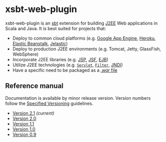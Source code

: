 # xsbt-web-plugin

xsbt-web-plugin is an [sbt](http://www.scala-sbt.org/) extension for building [J2EE](http://en.wikipedia.org/wiki/Java_Servlet) Web applications in Scala and Java.  It is best suited for projects that:

* Deploy to common cloud platforms (e.g. [Google App Engine](https://developers.google.com/appengine/), [Heroku](https://www.heroku.com/), [Elastic Beanstalk](https://console.aws.amazon.com/elasticbeanstalk/home), [Jelastic](http://jelastic.com/))
* Deploy to production J2EE environments (e.g. Tomcat, Jetty, GlassFish, WebSphere)
* Incorporate J2EE libraries (e.g. [JSP](http://en.wikipedia.org/wiki/JavaServer_Pages), [JSF](http://en.wikipedia.org/wiki/JavaServer_Faces), [EJB](http://en.wikipedia.org/wiki/Ejb))
* Utilize J2EE technologies (e.g. [`Servlet`](http://docs.oracle.com/javaee/6/api/javax/servlet/Servlet.html), [`Filter`](http://docs.oracle.com/javaee/6/api/javax/servlet/Filter.html), [JNDI](http://en.wikipedia.org/wiki/Java_Naming_and_Directory_Interface))
* Have a specific need to be packaged as a [*.war* file](https://en.wikipedia.org/wiki/WAR_%28Sun_file_format%29)

## Reference manual

Documentation is available by minor release version.  Version numbers follow the [Specified Versioning](http://earldouglas.com/articles/specver.html) guidelines.

* [Version 2.1](https://github.com/earldouglas/xsbt-web-plugin/blob/master/docs/2.1.md) *(current)*
* [Version 2.0](https://github.com/earldouglas/xsbt-web-plugin/blob/master/docs/2.0.md)
* [Version 1.1](https://github.com/earldouglas/xsbt-web-plugin/blob/master/docs/1.1.md)
* [Version 1.0](https://github.com/earldouglas/xsbt-web-plugin/blob/master/docs/1.0.md)
* [Version 0.9](https://github.com/earldouglas/xsbt-web-plugin/blob/master/docs/0.9.md)

